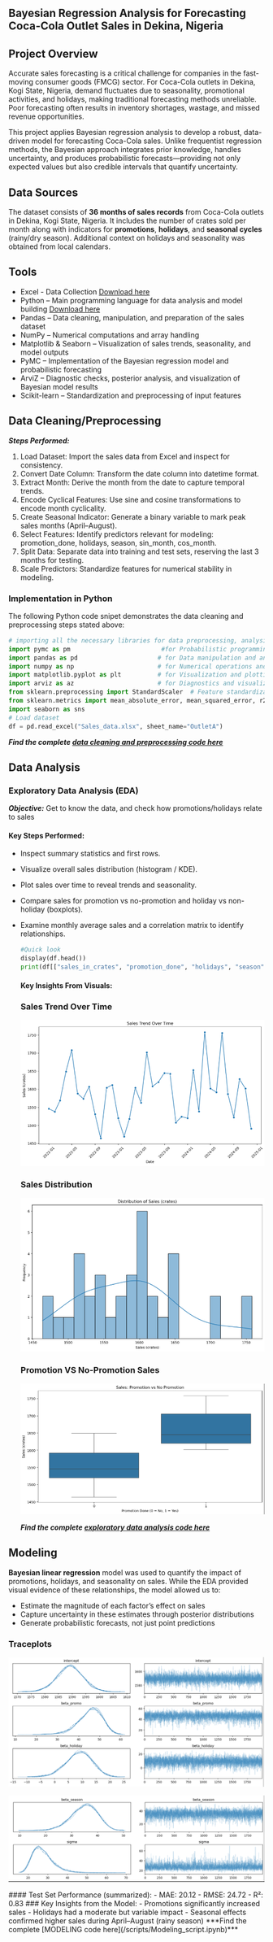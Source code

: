 ## Bayesian Regression Analysis for Forecasting Coca-Cola Outlet Sales in Dekina, Nigeria

## Project Overview

Accurate sales forecasting is a critical challenge for companies in the fast-moving consumer goods (FMCG) sector. For Coca-Cola outlets in Dekina, Kogi State, Nigeria, demand fluctuates due to seasonality, promotional activities, and holidays, making traditional forecasting methods unreliable. Poor forecasting often results in inventory shortages, wastage, and missed revenue opportunities.

This project applies Bayesian regression analysis to develop a robust, data-driven model for forecasting Coca-Cola sales. Unlike frequentist regression methods, the Bayesian approach integrates prior knowledge, handles uncertainty, and produces probabilistic forecasts—providing not only expected values but also credible intervals that quantify uncertainty.

## Data Sources

The dataset consists of **36 months of sales records** from Coca-Cola outlets in Dekina, Kogi State, Nigeria. It includes the number of crates sold per month along with indicators for **promotions**, **holidays**, and **seasonal cycles** (rainy/dry season). Additional context on holidays and seasonality was obtained from local calendars.

## Tools

- Excel - Data Collection [Download here](https://microsoft.com)
- Python – Main programming language for data analysis and model building [Download here](https://www.python.org/downloads/)
- Pandas – Data cleaning, manipulation, and preparation of the sales dataset
- NumPy – Numerical computations and array handling
- Matplotlib & Seaborn – Visualization of sales trends, seasonality, and model outputs
- PyMC – Implementation of the Bayesian regression model and probabilistic forecasting
- ArviZ – Diagnostic checks, posterior analysis, and visualization of Bayesian model results
- Scikit-learn – Standardization and preprocessing of input features

## Data Cleaning/Preprocessing 

***Steps Performed:***
1. Load Dataset: Import the sales data from Excel and inspect for consistency.
2. Convert Date Column: Transform the date column into datetime format.
3. Extract Month: Derive the month from the date to capture temporal trends.
4. Encode Cyclical Features: Use sine and cosine transformations to encode month cyclicality.
5. Create Seasonal Indicator: Generate a binary variable to mark peak sales months (April–August).
6. Select Features: Identify predictors relevant for modeling: promotion_done, holidays, season, sin_month, cos_month.
7. Split Data: Separate data into training and test sets, reserving the last 3 months for testing.
8. Scale Predictors: Standardize features for numerical stability in modeling.

### Implementation in Python

The following Python code snipet demonstrates the data cleaning and preprocessing steps stated above:

```python
# importing all the necessary libraries for data preprocessing, analysis and visualization
import pymc as pm                         #for Probabilistic programming for Bayesian modeling
import pandas as pd                      # for Data manipulation and analysis
import numpy as np                       # for Numerical operations and array handling
import matplotlib.pyplot as plt          # for Visualization and plotting
import arviz as az                       # for Diagnostics and visualization of Bayesian inference
from sklearn.preprocessing import StandardScaler  # Feature standardization
from sklearn.metrics import mean_absolute_error, mean_squared_error, r2_score  # Model evaluation metrics
import seaborn as sns
# Load dataset
df = pd.read_excel("Sales_data.xlsx", sheet_name="OutletA")
```
***Find the complete [data cleaning and preprocessing code here](/scripts/data_cleaning_and_preprocessing.ipynb)***

## Data Analysis
### Exploratory Data Analysis (EDA)
***Objective:*** Get to know the data, and check how promotions/holidays relate to sales 

#### Key Steps Performed:
- Inspect summary statistics and first rows.
- Visualize overall sales distribution (histogram / KDE).
- Plot sales over time to reveal trends and seasonality.
- Compare sales for promotion vs no-promotion and holiday vs non-holiday (boxplots).
- Examine monthly average sales and a correlation matrix to identify relationships.
  ```python
  #Quick look
  display(df.head())
  print(df[["sales_in_crates", "promotion_done", "holidays", "season"]].describe())
  ```
  #### Key Insights From Visuals:
  ### Sales Trend Over Time
  ![Sales Trend](Images/Sales_trend.png)
  ### Sales Distribution
  ![Sales Distribution](Images/Sales_distribution.png)
  ### Promotion VS No-Promotion Sales
  ![Promotion Effects](Images/Promotion_effect.png)

     
  ***Find the complete [exploratory data analysis code here](/scripts/EDA.ipynb)***

## Modeling
**Bayesian linear regression** model was used to quantify the impact of promotions, holidays, and seasonality on sales. While the EDA provided visual evidence of these relationships, the model allowed us to:
- Estimate the magnitude of each factor’s effect on sales
- Capture uncertainty in these estimates through posterior distributions
- Generate probabilistic forecasts, not just point predictions

### Traceplots
<p align="center"> <img src="Images/Trace_plot1.png"/> </p>
<p align="center"> <img src="Images/Trace_plot2.png"/> </p>
#### Test Set Performance (summarized):
- MAE: 20.12
- RMSE: 24.72
- R²: 0.83
### Key Insights from the Model:
- Promotions significantly increased sales
- Holidays had a moderate but variable impact
- Seasonal effects confirmed higher sales during April–August (rainy season)
  ***Find the complete [MODELING code here](/scripts/Modeling_script.ipynb)***
